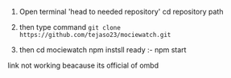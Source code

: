 1. Open terminal 
'head to needed repository'
cd repository path

2. then type command 
`git clone https://github.com/tejaso23/mociewatch.git`

3. then 
cd mociewatch
npm instsll
ready :- npm start

link not working beacause its official of ombd
